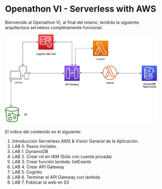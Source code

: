 # Openathon VI - Serverless with AWS

Bienvenido al Openathon VI, al final del mismo, tendrás la siguiente arquitectura serveless completamente funcional:

<p align="center">
    <img src="resources/diagram.png">
</p>

El indice del contenido es el siguiente:

1. Introduccion Serverless AWS & Visión General de la Aplicación.
2. LAB 0. Pasos iniciales.
3. LAB 1. DynamoDB
4. LAB 2. Crear rol en IAM (Sólo con cuenta privada)
5. LAB 3. Crear función lambda: listEvents
6. LAB 4. Crear API Gateway
7. LAB 5. Cognito
8. LAB 6. Terminar el API Gateway con lambda
9. LAB 7. Publicar la web en S3
